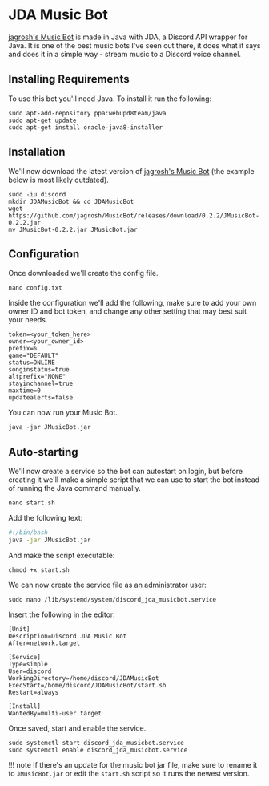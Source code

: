 # JDA Music Bot

[jagrosh's Music Bot](https://github.com/jagrosh/MusicBot) is made in Java with JDA, a Discord API wrapper for Java. It is one of the best music bots I've seen out there, it does what it says and does it in a simple way - stream music to a Discord voice channel.

## Installing Requirements

To use this bot you'll need Java. To install it run the following:

``` text
sudo apt-add-repository ppa:webupd8team/java
sudo apt-get update
sudo apt-get install oracle-java8-installer
```

## Installation

We'll now download the latest version of [jagrosh's Music Bot](https://github.com/jagrosh/MusicBot/releases) (the example below is most likely outdated).

``` text
sudo -iu discord
mkdir JDAMusicBot && cd JDAMusicBot
wget https://github.com/jagrosh/MusicBot/releases/download/0.2.2/JMusicBot-0.2.2.jar
mv JMusicBot-0.2.2.jar JMusicBot.jar
```

## Configuration

Once downloaded we'll create the config file.

``` text
nano config.txt
```

Inside the configuration we'll add the following, make sure to add your own owner ID and bot token, and change any other setting that may best suit your needs.

``` text
token=<your_token_here>
owner=<your_owner_id>
prefix=%
game="DEFAULT"
status=ONLINE
songinstatus=true
altprefix="NONE"
stayinchannel=true
maxtime=0
updatealerts=false
```

You can now run your Music Bot.

``` text
java -jar JMusicBot.jar
```

## Auto-starting

We'll now create a service so the bot can autostart on login, but before creating it we'll make a simple script that we can use to start the bot instead of running the Java command manually.

``` text
nano start.sh
```

Add the following text:

``` bash
#!/bin/bash
java -jar JMusicBot.jar
```

And make the script executable:

``` text
chmod +x start.sh
```

We can now create the service file as an administrator user:

``` text
sudo nano /lib/systemd/system/discord_jda_musicbot.service
```

Insert the following in the editor:

``` text
[Unit]
Description=Discord JDA Music Bot
After=network.target

[Service]
Type=simple
User=discord
WorkingDirectory=/home/discord/JDAMusicBot
ExecStart=/home/discord/JDAMusicBot/start.sh
Restart=always

[Install]
WantedBy=multi-user.target
```

Once saved, start and enable the service.

``` text
sudo systemctl start discord_jda_musicbot.service
sudo systemctl enable discord_jda_musicbot.service
```

!!! note
    If there's an update for the music bot jar file, make sure to rename it to `JMusicBot.jar` or edit the `start.sh` script so it runs the newest version.

